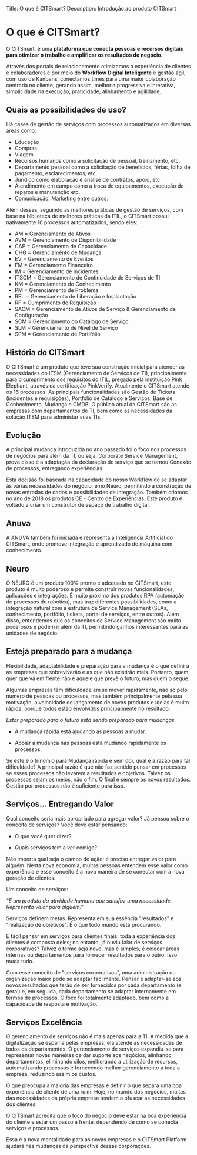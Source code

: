 Title: O que é CITSmart?
Description: Introdução ao produto CITSmart

# O que é CITSmart?

O CITSmart, é uma **plataforma que conecta pessoas e recursos digitais para otimizar o trabalho e amplificar os resultados do negócio.**

Através dos portais de relacionamento otimizamos a experiência de clientes e colaboradores e por meio do **Workflow Digital Inteligente** e gestão ágil, com uso de Kanbans, conectamos times para uma maior colaboração centrada no cliente, gerando assim, melhoria progressiva e interativa, simplicidade na execução, praticidade, alinhamento e agilidade.

## Quais as possibilidades de uso?

Há cases de gestão de serviços com processos automatizados em diversas áreas como:

*   Educação
*   Compras
*   Viagem
*   Recursos humanos como a solicitação de pessoal, treinamento, etc.
*   Departamento pessoal como a solicitação de benefícios, férias, folha de pagamento, esclarecimentos, etc.
*   Jurídico como elaboração e análise de contratos, apoio, etc.
*   Atendimento em campo como a troca de equipamentos, execução de reparos e manutenção etc.
*   Comunicação, Marketing entre outros.

Além desses, seguindo as melhores práticas de gestão de serviços, com base na biblioteca de melhores práticas da ITIL, o CITSmart possui nativamente 16 processos automatizados, sendo eles:

*   AM = Gerenciamento de Ativos	
*   AVM = Gerenciamento de Disponibilidade	
*   CAP = Gerenciamento de Capacidade	
*   CHG = Gerenciamento de Mudança
*   EV = Gerenciamento de Eventos
*   FM = Gerenciamento Financeiro	
*   IM = Gerenciamento de Incidentes	
*   ITSCM = Gerenciamento de Continuidade de Serviços de TI	
*   KM = Gerenciamento do Conhecimento 	
*   PM = Gerenciamento de Problema
*   REL = Gerenciamento de Liberação e Implantação	
*   RF = Cumprimento de Requisição	
*   SACM = Gerenciamento de Ativos de Serviço & Gerenciamento de Configuração	
*   SCM = Gerenciamento do Catálogo de Serviço	
*   SLM = Gerenciamento de Nível de Serviço
*   SPM = Gerenciamento de Portifólio

## História do CITSmart

O CITSmart é um produto que teve sua construção inicial para atender as necessidades do ITSM (Gerenciamento de Serviços de TI), principalmente para o cumprimento dos requisitos do ITIL, pregado pela instituição Pink Elephant, através da certificação PinkVerify. Atualmente o CITSmart atende os 16 processos. As principais funcionalidades são Gestão de Tickets (incidentes e requisições), Portfólio de Catálogo e Serviços, Base de Conhecimento, Mudança e CMDB. O público atual da CITSmart são as empresas com departamentos de TI, bem como as necessidades da solução ITSM para administar suas TIs.

## Evolução

A principal mudança introduzida no ano passado foi o foco nos processos de negócios para além da TI, ou seja, Corporate Service Management, prova disso é a adaptação da declaração de serviço que se tornou Conexão de processos, entregando experiências. 

Esta decisão foi baseada na capacidade do nosso Workflow de se adaptar às várias necessidades do negócio, e no Neuro, permitindo a construção de novas entradas de dados e possibilidades de integração. Também criamos no ano de 2018 os produtos CE - Centro de Experiências. Este produto é voltado a criar um construtor de espaço de trabalho digital.

## Anuva

A ANUVA também foi iniciada e representa a Inteligência Artificial do CITSmart, onde promove integração e aprendizado de máquina com conhecimento.

## Neuro

O NEURO é um produto 100% pronto e adequado no CITSmart, este produto é muito poderoso e permite construir novas funcionalidades, aplicações e integrações. É muito próximo dos produtos RPA (automação de processos de robótica), mas traz diferentes possibilidades, como a integração natural com a estrutura de Service Management (SLAs, conhecimento, portfólio, tickets, portal de serviços, entre outros). Além disso, entendemos que os conceitos de Service Management são muito poderosos e podem ir além da TI, permitindo ganhos interessantes para as
unidades de negócio.

## Esteja preparado para a mudança

Flexibilidade, adaptabilidade e preparação para a mudança é o que definirá as empresas que sobreviverão e as que não existirão mais. Portanto, quem quer que vá em frente não é aquele que prevê o futuro, mas quem o segue.

Algumas empresas têm dificuldade em se mover rapidamente, não só pelo número de pessoas ou processos, mas também principalmente pela sua motivação, a velocidade de lançamento de novos produtos e ideias é muito rápida, porque todos estão envolvidos principalmente no resultado.

*Estar preparado para o futuro está sendo preparado para mudanças.*

-   A mudança rápida está ajudando as pessoas a mudar.

-   Apoiar a mudança nas pessoas está mudando rapidamente os processos.

Se este é o trinômio para Mudança rápida e sem dor, qual é a razão para tal dificuldade? A principal razão é que não faz sentido pensar em processos se esses processos não levarem a resultados e objetivos. Talvez os processos sejam os meios, não o fim. O final é sempre os novos resultados. Gestão por processos não é suficiente para isso.

## Serviços… Entregando Valor

Qual conceito seria mais apropriado para agregar valor? Já pensou sobre o conceito de serviços? Você deve estar pensando:

-   O que você quer dizer?

-   Quais serviços tem a ver comigo?

Não importa qual seja o campo de ação; é preciso entregar valor para alguém. Nesta nova economia, muitas pessoas entendem esse valor como experiência e esse conceito é a nova maneira de se conectar com a nova geração de clientes. 

Um conceito de serviços:

*"É um produto da atividade humana que satisfaz uma necessidade. Representa valor para alguém."*

Serviços definem metas. Representa em sua essência "resultados" e "realização de objetivos". É o que todo mundo está procurando.

É fácil pensar em serviços para clientes finais, toda a experiência dos clientes é composta deles; no entanto, já ouviu falar de serviços corporativos? Talvez o termo seja novo, mas é simples, é colocar áreas internas ou departamentos para fornecer resultados para o outro. Isso muda tudo.

Com esse conceito de "serviços corporativos", uma administração ou organização maior pode se adaptar facilmente. Pensar e adaptar-se aos novos resultados que terão de ser fornecidos por cada departamento (e geral) e, em seguida, cada departamento se adaptar internamente em termos de processos. O foco foi totalmente adaptado, bem como a capacidade de resposta e motivação.

## Serviços Excelência

O gerenciamento de serviços não é mais apenas para a TI. A medida que a digitalização se espalha pelas empresas, ela atende às necessidades de todos os departamentos. O gerenciamento de serviços expandiu-se para representar novas maneiras de dar suporte aos negócios, alinhando departamentos, eliminando silos, melhorando a utilização de recursos, automatizando processos e fornecendo melhor gerenciamento a toda a empresa, reduzindo assim os custos.

O que preocupa a maioria das empresas é definir o que separa uma boa experiência de cliente de uma ruim. Hoje, no mundo dos negócios, muitas das necessidades da própria empresa tendem a ofuscar as necessidades dos clientes.

O CITSmart acredita que o foco do negócio deve estar na boa experiência do cliente e estar um passo a frente, dependendo de como se conecta serviços e processos.

Essa é a nova mentalidade para as novas empresas e o CITSmart Platform ajudará nas mudanças da perspectiva dessas corporações.

<!-- !!! tip "About"

    <b>Product/Version:</b> CITSmart | 9.00 &nbsp;&nbsp;
    <b>Updated:</b>04/25/2020 - Andre Fernandes
